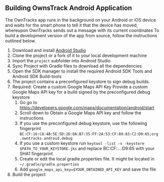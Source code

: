 ## Building OwnsTrack Android Application
The OwnTracks app runs in the background on your Android or iOS device and waits for the smart 
phone to tell it that the device has moved, whereupon OwnTracks sends out a message with its current coordinates 
To build a development version of the app from source, follow the instructions outlined below. 

1. Download and install [Android Studio](http://developer.android.com/sdk/index.html)
2. Clone the project or a fork of it to your local development machine
3. Import the `project` subfolder into Android Studio
4. Sync Project with Gradle files to download all the dependencies
5. Open the SDK manager to install the required Android SDK Tools and Android SDK Build-tools
6. The project contains a preconfigured keystore to sign debug builds. 
8. Required: Create a custom Google Maps API Key
    Provide a custom Google Maps API key for a build signed by the preconfigured debug keystore
	1. Go go to https://developers.google.com/maps/documentation/android/start
	2. Scroll down to Obtain a Google Maps API key and follow the instructions
	3. If you use the preconfigured debug keystore, use the following fingerprint ```BC:CF:16:C8:4B:5E:5D:2D:DA:B7:35:FF:2A:53:CF:89:83:C2:D9:65;org.owntracks.android.debug```
	4. If you use a custom keystore run ```keytool -list -v -keystore $PATH_TO_YOUR_KEYSTORE.jks``` and replace BC:CF:...:D9:65 with your SHA1 fingerprint
	5. Create or edit the local gradle.properties file. It might be located in `~/.gradle/gradle.properties`
	6. Add `google_maps_api_key=$YOUR_OBTAINED_API_KEY` and save the file
9. Build the project

